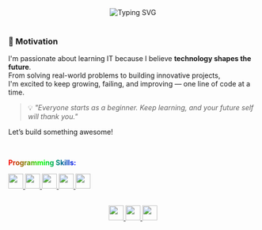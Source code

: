 <div align="center">

  <!-- Typing Text -->
  <img src="https://readme-typing-svg.demolab.com?font=Fira+Code&size=22&pause=1000&color=00FF88&center=true&vCenter=true&width=500&lines=Hi+%F0%9F%91%8B+I'm+Akhyul+Rizal;Machine+Learning+and+AI+Enthusiast;Student+who+loves+Data+and+Code;Exploring+ML+%2B+Software+Dev;Let's+connect+and+grow+together!" alt="Typing SVG" />

</div>

<br>

<!-- Motivation Section -->
### 🚀 Motivation

I'm passionate about learning IT because I believe **technology shapes the future**.  
From solving real-world problems to building innovative projects,  
I'm excited to keep growing, failing, and improving — one line of code at a time.

  > 💡 *"Everyone starts as a beginner. Keep learning, and your future self will thank you."*

Let’s build something awesome!

<br>

<!-- Programming Skills Title -->
<p align="left">
  <strong>
    <span style="background: linear-gradient(to right, #ff0000, #00ff00, #0000ff); -webkit-background-clip: text; color: transparent;">
      Programming Skills:
    </span>
  </strong>
</p>

<!-- Skill Icons (Smaller) -->
<p align="left">
  <a href="https://www.python.org/" target="_blank" title="Python">
    <img src="https://img.icons8.com/color/48/000000/python--v1.png" width="30" />
  </a>
  <a href="https://developer.mozilla.org/en-US/docs/Web/HTML" target="_blank" title="HTML5">
    <img src="https://img.icons8.com/color/48/000000/html-5--v1.png" width="30" />
  </a>
  <a href="https://developer.mozilla.org/en-US/docs/Web/CSS" target="_blank" title="CSS3">
    <img src="https://img.icons8.com/color/48/000000/css3.png" width="30" />
  </a>
  <a href="https://developer.mozilla.org/en-US/docs/Web/JavaScript" target="_blank" title="JavaScript">
    <img src="https://img.icons8.com/color/48/000000/javascript--v1.png" width="30" />
  </a>
  <a href="https://www.java.com/" target="_blank" title="Java">
    <img src="https://img.icons8.com/color/48/000000/java-coffee-cup-logo.png" width="30" />
  </a>
</p>

<br>

<div align="center">

  <!-- Social Media Icons -->
  <a href="https://linkedin.com/in/akhyulrizal" target="_blank" title="LinkedIn">
    <img src="https://img.icons8.com/fluency/48/0A66C2/linkedin.png" width="30" />
  </a>
  <a href="https://instagram.com/akhyulrizal" target="_blank" title="Instagram">
    <img src="https://img.icons8.com/fluency/48/E4405F/instagram-new.png" width="30" />
  </a>
  <a href="mailto:akhyulinfo@gmail.com" target="_blank" title="Email">
    <img src="https://img.icons8.com/fluency/48/D14836/gmail-new.png" width="30" />
  </a>

</div>